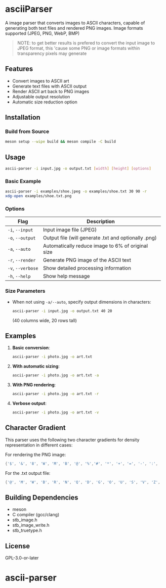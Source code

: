 # asciiParser

A image parser that converts images to ASCII characters, capable of generating both text files and rendered PNG images. Image formats supported (JPEG, PNG, WebP, BMP) 

> NOTE: to get better results is prefered to convert the input image to JPEG format, this 'cause some PNG or image formats within transparency pixels may generate 

## Features

- Convert images to ASCII art
- Generate text files with ASCII output
- Render ASCII art back to PNG images
- Adjustable output resolution
- Automatic size reduction option

## Installation

### Build from Source

```bash
meson setup --wipe build && meson compile -C build
```

## Usage

```bash
ascii-parser -i input.jpg -o output.txt [width] [height] [options]
```

### Basic Example

```bash
ascii-parser -i examples/shoe.jpeg -o examples/shoe.txt 30 90 -r
xdg-open examples/shoe.txt.png
```

### Options

| Flag              | Description                                          |
| ----------------- | ---------------------------------------------------- |
| `-i`, `--input`   | Input image file (JPEG)                              |
| `-o`, `--output`  | Output file (will generate .txt and optionally .png) |
| `-a`, `--auto`    | Automatically reduce image to 6% of original size    |
| `-r`, `--render`  | Generate PNG image of the ASCII text                 |
| `-v`, `--verbose` | Show detailed processing information                 |
| `-h`, `--help`    | Show help message                                    |

### Size Parameters

- When not using `-a/--auto`, specify output dimensions in characters:
  ```bash
  ascii-parser -i input.jpg -o output.txt 40 20
  ```
  (40 columns wide, 20 rows tall)

## Examples

1. **Basic conversion**:

   ```bash
   ascii-parser -i photo.jpg -o art.txt
   ```

2. **With automatic sizing**:

   ```bash
   ascii-parser -i photo.jpg -o art.txt -a
   ```

3. **With PNG rendering**:

   ```bash
   ascii-parser -i photo.jpg -o art.txt -r
   ```

4. **Verbose output**:
   ```bash
   ascii-parser -i photo.jpg -o art.txt -v
   ```

## Character Gradient

This parser uses the following two character gradients for density representation in different cases:

For rendering the PNG image:
```c
{'$', '&', '8', 'W', 'M', 'B', '@', '%','#', '*', '+', '=', '-', ':', '.', ' '}
```

For the .txt output file:
```c
{'@', 'M', 'W', 'B', 'R', 'N', 'Q', 'D', 'G', 'O', 'U', 'S', 'V', 'Z', ':', ' '}
```

## Building Dependencies

- meson
- C compiler (gcc/clang)
- stb_image.h
- stb_image_write.h
- stb_truetype.h

## License

GPL-3.0-or-later
# ascii-parser
